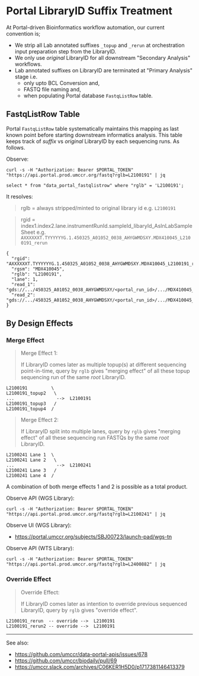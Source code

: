 # Portal LibraryID Suffix Treatment

At Portal-driven Bioinformatics workflow automation, our current convention is; 

- We strip all Lab annotated suffixes `_topup` and `_rerun` at orchestration input preparation step from the LibraryID.
- We only use _original_ LibraryID for all downstream "Secondary Analysis" workflows.
- Lab annotated suffixes on LibraryID are terminated at "Primary Analysis" stage i.e. 
  - only upto BCL Conversion and, 
  - FASTQ file naming and,
  - when populating Portal database `FastqListRow` table.

## FastqListRow Table

Portal `FastqListRow` table systematically maintains this mapping as last known point before starting downstream informatics analysis. This table keeps track of _suffix_ vs _original_ LibraryID by each sequencing runs. As follows.

Observe:

```
curl -s -H "Authorization: Bearer $PORTAL_TOKEN" "https://api.portal.prod.umccr.org/fastq?rglb=L2100191" | jq
```

```
select * from "data_portal_fastqlistrow" where "rglb" = 'L2100191';
```

It resolves:

> rglb = always stripped/minted to original library id
> e.g. `L2100191`

> rgid = index1.index2.lane.instrumentRunId.sampleId_libaryId_AsInLabSampleSheet
> e.g. `AXXXXXXT.TYYYYYYG.1.450325_A01052_0038_AHYGWMDSXY.MDX410045_L2100191_rerun`

```
{
  "rgid": "AXXXXXXT.TYYYYYYG.1.450325_A01052_0038_AHYGWMDSXY.MDX410045_L2100191_rerun",
  "rgsm": "MDX410045",
  "rglb": "L2100191",
  "lane": 1,
  "read_1": "gds://.../450325_A01052_0038_AHYGWMDSXY/<portal_run_id>/.../MDX410045_L2100191_rerun_S1_L002_R1_001.fastq.gz",
  "read_2": "gds://.../450325_A01052_0038_AHYGWMDSXY/<portal_run_id>/.../MDX410045_L2100191_rerun_S1_L002_R2_001.fastq.gz"
}
```

## By Design Effects

### Merge Effect

> Merge Effect 1:
> 
> If LibraryID comes later as multiple topup(s) at different sequencing point-in-time, query by `rglb` gives "merging effect" of all these topup sequencing run of the same _root_ LibraryID.

```
L2100191         \
L2100191_topup2   \
...                -->  L2100191
L2100191_topup3   /
L2100191_topup4  /
```

> Merge Effect 2:
> 
> If LibraryID split into multiple lanes, query by `rglb` gives "merging effect" of all these sequencing run FASTQs by the same _root_ LibraryID.

```
L2100241 Lane 1  \
L2100241 Lane 2   \
...                -->  L2100241
L2100241 Lane 3   /
L2100241 Lane 4  /
```

A combination of both merge effects 1 and 2 is possible as a total product.

Observe API (WGS Library):
```
curl -s -H "Authorization: Bearer $PORTAL_TOKEN" "https://api.portal.prod.umccr.org/fastq?rglb=L2100241" | jq
```

Observe UI (WGS Library):
- https://portal.umccr.org/subjects/SBJ00723/launch-pad/wgs-tn

Observe API (WTS Library):
```
curl -s -H "Authorization: Bearer $PORTAL_TOKEN" "https://api.portal.prod.umccr.org/fastq?rglb=L2400882" | jq
```

### Override Effect

> Override Effect:
> 
> If LibraryID comes later as intention to override previous sequenced LibraryID, query by `rglb` gives "override effect". 

```
L2100191_rerun  -- override -->  L2100191
L2100191_rerun2 -- override -->  L2100191
```

---

See also:
- https://github.com/umccr/data-portal-apis/issues/678
- https://github.com/umccr/biodaily/pull/69
- https://umccr.slack.com/archives/C06KER1H5D0/p1717381146413379
